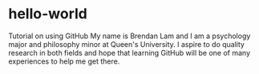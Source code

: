 # hello-world
Tutorial on using GitHub
My name is Brendan Lam and I am a psychology major and philosophy minor at Queen's University. I aspire to do quality research in both fields and hope that learning GitHub will be one of many experiences to help me get there. 
